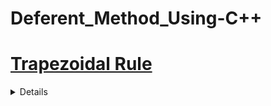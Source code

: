# Deferent_Method_Using-C++
<h1><a href="#">Trapezoidal Rule</a></h1>
<details>


<img src="https://i.postimg.cc/YCWNzLqL/Screenshot-20231030-183008.jpg  " height="100" width="100%"/>
<p>where <br>1. n is the number of strips and can be any number. (1)<br><br> 2. yn = f (xn) are the values of f (xn) at the points xi where i = 0, 1,2, . . . , n.<br> <br>Note that x0 = a, xn = b.<br> <br>3. h is the width of each strip and<br><br> h = b−a/n .<br><br> 4. x1 = a+h, x2 = a+2h, x3 = a+3h,... and so on.</p>

  <h2>PDF : <a href="https://drive.google.com/file/d/1p3pu0YTtoKS7GBGgqZOznL_HQH4S4u1I/view?usp=drivesdk">Trapezoidal Rule</a></h2>

  
</details>
